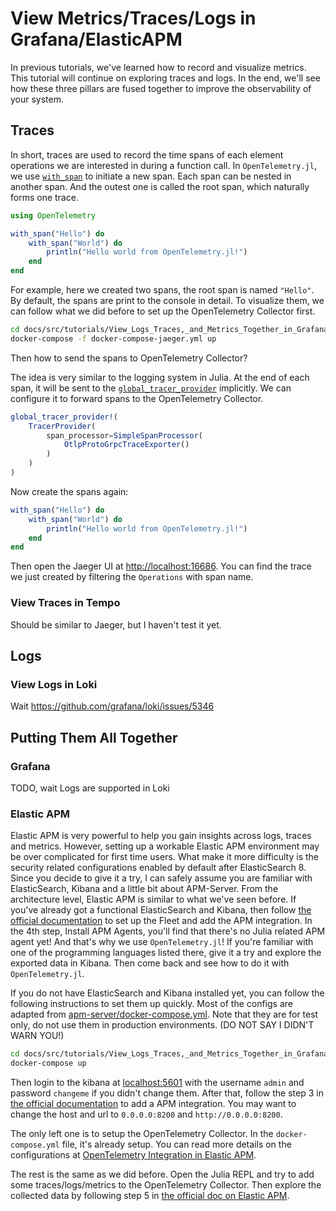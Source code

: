 # View Metrics/Traces/Logs in Grafana/ElasticAPM

In previous tutorials, we've learned how to record and visualize metrics. This tutorial will continue on exploring traces and logs. In the end, we'll see how these three pillars are fused together to improve the observability of your system.

## Traces

In short, traces are used to record the time spans of each element operations we are interested in during a function call. In `OpenTelemetry.jl`, we use [`with_span`](@ref) to initiate a new span. Each span can be nested in another span. And the outest one is called the root span, which naturally forms one trace.

```julia
using OpenTelemetry

with_span("Hello") do
    with_span("World") do
        println("Hello world from OpenTelemetry.jl!")
    end
end
```

For example, here we created two spans, the root span is named `"Hello"`. By default, the spans are print to the console in detail. To visualize them, we can follow what we did before to set up the OpenTelemetry Collector first.

```bash
cd docs/src/tutorials/View_Logs_Traces,_and_Metrics_Together_in_Grafana_ElasticAPM
docker-compose -f docker-compose-jaeger.yml up
```

Then how to send the spans to OpenTelemetry Collector?

The idea is very similar to the logging system in Julia. At the end of each span, it will be sent to the [`global_tracer_provider`](@ref) implicitly. We can configure it to forward spans to the OpenTelemetry Collector.

```julia
global_tracer_provider!(
    TracerProvider(
        span_processor=SimpleSpanProcessor(
            OtlpProtoGrpcTraceExporter()
        )
    )
)
```

Now create the spans again:

```julia
with_span("Hello") do
    with_span("World") do
        println("Hello world from OpenTelemetry.jl!")
    end
end
```

Then open the Jaeger UI at [http://localhost:16686](http://localhost:16686). You can find the trace we just created by filtering the `Operations` with span name.

### View Traces in Tempo

Should be similar to Jaeger, but I haven't test it yet.

## Logs

### View Logs in Loki

Wait https://github.com/grafana/loki/issues/5346

## Putting Them All Together

### Grafana

TODO, wait Logs are supported in Loki

### Elastic APM

Elastic APM is very powerful to help you gain insights across logs, traces and metrics. However, setting up a workable Elastic APM environment may be over complicated for first time users. What make it more difficulty is the security related configurations enabled by default after ElasticSearch 8. Since you decide to give it a try, I can safely assume you are familiar with ElasticSearch, Kibana and a little bit about APM-Server. From the architecture level, Elastic APM is similar to what we've seen before. If you've already got a functional ElasticSearch and Kibana, then follow [the official documentation](https://www.elastic.co/guide/en/apm/guide/8.0/apm-quick-start.html) to set up the Fleet and add the APM integration. In the 4th step, Install APM Agents, you'll find that there's no Julia related APM agent yet! And that's why we use `OpenTelemetry.jl`! If you're familiar with one of the programming languages listed there, give it a try and explore the exported data in Kibana. Then come back and see how to do it with `OpenTelemetry.jl`.

If you do not have ElasticSearch and Kibana installed yet, you can follow the following instructions to set them up quickly. Most of the configs are adapted from [apm-server/docker-compose.yml](https://github.com/elastic/apm-server/blob/main/docker-compose.yml). Note that they are for test only, do not use them in production environments. (DO NOT SAY I DIDN'T WARN YOU!)

```bash
cd docs/src/tutorials/View_Logs_Traces,_and_Metrics_Together_in_Grafana_Logstash_SigNoz
docker-compose up
```

Then login to the kibana at [localhost:5601](http://localhost:5601) with the username `admin` and password `changeme` if you didn't change them. After that, follow the step 3 in [the official documentation](https://www.elastic.co/guide/en/apm/guide/8.0/apm-quick-start.html) to add a APM integration. You may want to change the host and url to `0.0.0.0:8200` and `http://0.0.0.0:8200`.

The only left one is to setup the OpenTelemetry Collector. In the `docker-compose.yml` file, it's already setup. You can read more details on the configurations at [OpenTelemetry Integration in Elastic APM](https://www.elastic.co/guide/en/apm/guide/8.0/open-telemetry.html).

The rest is the same as we did before. Open the Julia REPL and try to add some traces/logs/metrics to the OpenTelemetry Collector. Then explore the collected data by following step 5 in [the official doc on Elastic APM](https://www.elastic.co/guide/en/apm/guide/8.0/apm-quick-start.html).